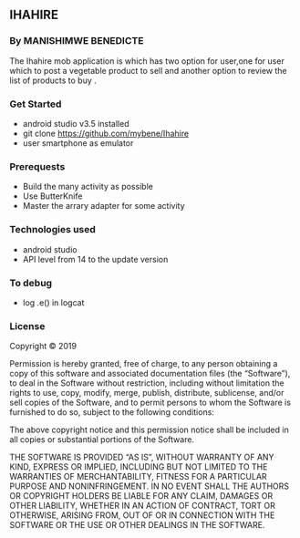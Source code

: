 ## IHAHIRE
 ### By MANISHIMWE BENEDICTE


The Ihahire mob application is which has two option for user,one for user which to post a vegetable product to sell and
another option to  review the list of  products to buy .


### Get Started
* android studio  v3.5 installed
* git clone https://github.com/mybene/Ihahire
* user smartphone as emulator

### Prerequests

* Build the many activity as possible
* Use ButterKnife
* Master the arrary adapter for some activity


### Technologies used

* android studio
* API level from 14 to the update version

### To debug
* log .e() in logcat

### License

Copyright © 2019 <Manishimwe Benedicte>

Permission is hereby granted, free of charge, to any person obtaining a copy of this software and associated documentation files (the “Software”), to deal in the Software without restriction, including without limitation the rights to use, copy, modify, merge, publish, distribute, sublicense, and/or sell copies of the Software, and to permit persons to whom the Software is furnished to do so, subject to the following conditions:

The above copyright notice and this permission notice shall be included in all copies or substantial portions of the Software.

THE SOFTWARE IS PROVIDED “AS IS”, WITHOUT WARRANTY OF ANY KIND, EXPRESS OR IMPLIED, INCLUDING BUT NOT LIMITED TO THE WARRANTIES OF MERCHANTABILITY, FITNESS FOR A PARTICULAR PURPOSE AND NONINFRINGEMENT. IN NO EVENT SHALL THE AUTHORS OR COPYRIGHT HOLDERS BE LIABLE FOR ANY CLAIM, DAMAGES OR OTHER LIABILITY, WHETHER IN AN ACTION OF CONTRACT, TORT OR OTHERWISE, ARISING FROM, OUT OF OR IN CONNECTION WITH THE SOFTWARE OR THE USE OR OTHER DEALINGS IN THE SOFTWARE.


